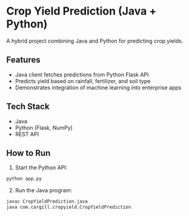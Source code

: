 
# Crop Yield Prediction (Java + Python)

A hybrid project combining Java and Python for predicting crop yields.

## Features
- Java client fetches predictions from Python Flask API
- Predicts yield based on rainfall, fertilizer, and soil type
- Demonstrates integration of machine learning into enterprise apps

## Tech Stack
- Java
- Python (Flask, NumPy)
- REST API

## How to Run
1. Start the Python API:
```bash
python app.py
```
2. Run the Java program:
```bash
javac CropYieldPrediction.java
java com.cargill.cropyield.CropYieldPrediction
```
